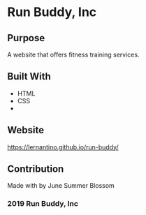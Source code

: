 # Run Buddy, Inc

## Purpose
A website that offers fitness training services.

## Built With
* HTML
* CSS
* 
## Website
https://lernantino.github.io/run-buddy/

## Contribution
Made with by June Summer Blossom

### 2019 Run Buddy, Inc 

